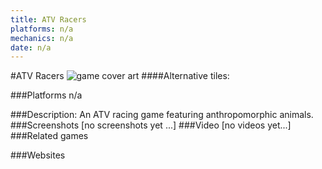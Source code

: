 ```yaml
---
title: ATV Racers
platforms: n/a
mechanics: n/a
date: n/a
---
```

#ATV Racers
![game cover art](//images.igdb.com/igdb/image/upload/t_cover_big/vzag1fq3bhllbqjqegur.jpg "Logo Title Text 1")
####Alternative tiles:

###Platforms
n/a

###Description:
An ATV racing game featuring anthropomorphic animals.
###Screenshots
[no screenshots yet ...]
###Video
[no videos yet...]
###Related games

###Websites

